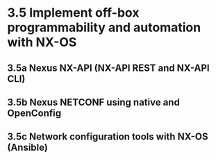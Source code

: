 # 3.5 Implement off-box programmability and automation with NX-OS

## 3.5a Nexus NX-API (NX-API REST and NX-API CLI)



## 3.5b Nexus NETCONF using native and OpenConfig



## 3.5c Network configuration tools with NX-OS (Ansible)
